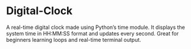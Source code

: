 # Digital-Clock
A real-time digital clock made using Python’s time module. It displays the system time in HH:MM:SS format and updates every second. Great for beginners learning loops and real-time terminal output.

